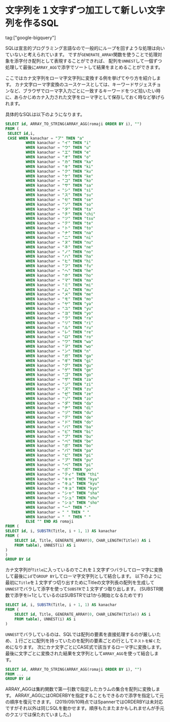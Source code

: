 # 文字列を１文字ずつ加工して新しい文字列を作るSQL

tag:["google-bigquery"]

SQLは宣言的プログラミング言語なので一般的にループを回すような処理は向いていないと考えられています。
ですが`GENERATE_ARRAY`関数を使うことで処理対象を添字付き配列として表現することができれば、
配列を`UNNEST`して一個ずつ処理して最後に`ARRAY_AGG`で添字でソートして結果をまとめることができます。

ここではカナ文字列をローマ字文字列に変換する例を挙げてやり方を紹介します。
カナ文字ローマ字変換のユースケースとしては、キーワードサジェスチョンなど、ブラウザでローマ字入力ごとに一致するキーワードをつど拾いたい時に、あらかじめカナ入力された文字をローマ字として保存しておく時など挙げられます。

具体的なSQLは以下のようになります。

```SQL
SELECT id, ARRAY_TO_STRING(ARRAY_AGG(romaji ORDER BY i), "")
FROM (
 SELECT id,i,
 CASE WHEN kanachar = "ア" THEN "a"
         WHEN kanachar = "イ" THEN "i"
         WHEN kanachar = "ウ" THEN "u"
         WHEN kanachar = "エ" THEN "e"
         WHEN kanachar = "オ" THEN "o"
         WHEN kanachar = "カ" THEN "ka"
         WHEN kanachar = "キ" THEN "ki"
         WHEN kanachar = "ク" THEN "ku"
         WHEN kanachar = "ケ" THEN "ke"
         WHEN kanachar = "コ" THEN "ko"
         WHEN kanachar = "サ" THEN "sa"
         WHEN kanachar = "シ" THEN "si"
         WHEN kanachar = "ス" THEN "su"
         WHEN kanachar = "セ" THEN "se"
         WHEN kanachar = "ソ" THEN "so"
         WHEN kanachar = "タ" THEN "ta"
         WHEN kanachar = "チ" THEN "chi"
         WHEN kanachar = "ツ" THEN "tsu"
         WHEN kanachar = "テ" THEN "te"
         WHEN kanachar = "ト" THEN "to"
         WHEN kanachar = "ナ" THEN "na"
         WHEN kanachar = "ニ" THEN "ni"
         WHEN kanachar = "ヌ" THEN "nu"
         WHEN kanachar = "ネ" THEN "ne"
         WHEN kanachar = "ノ" THEN "no"
         WHEN kanachar = "ハ" THEN "ha"
         WHEN kanachar = "ヒ" THEN "hi"
         WHEN kanachar = "フ" THEN "fu"
         WHEN kanachar = "ヘ" THEN "he"
         WHEN kanachar = "ホ" THEN "ho"
         WHEN kanachar = "マ" THEN "ma"
         WHEN kanachar = "ミ" THEN "mi"
         WHEN kanachar = "ム" THEN "mu"
         WHEN kanachar = "メ" THEN "me"
         WHEN kanachar = "モ" THEN "mo"
         WHEN kanachar = "ヤ" THEN "ya"
         WHEN kanachar = "ユ" THEN "yu"
         WHEN kanachar = "ヨ" THEN "yo"
         WHEN kanachar = "ラ" THEN "ra"
         WHEN kanachar = "リ" THEN "ri"
         WHEN kanachar = "ル" THEN "ru"
         WHEN kanachar = "レ" THEN "re"
         WHEN kanachar = "ロ" THEN "ro"
         WHEN kanachar = "ワ" THEN "wa"
         WHEN kanachar = "ヲ" THEN "wo"
         WHEN kanachar = "ン" THEN "n"
         WHEN kanachar = "ガ" THEN "ga"
         WHEN kanachar = "ギ" THEN "gi"
         WHEN kanachar = "グ" THEN "gu"
         WHEN kanachar = "ゲ" THEN "ge"
         WHEN kanachar = "ゴ" THEN "go"
         WHEN kanachar = "ザ" THEN "za"
         WHEN kanachar = "ジ" THEN "zi"
         WHEN kanachar = "ズ" THEN "zu"
         WHEN kanachar = "ゼ" THEN "ze"
         WHEN kanachar = "ゾ" THEN "zo"
         WHEN kanachar = "ダ" THEN "da"
         WHEN kanachar = "ヂ" THEN "di"
         WHEN kanachar = "ヅ" THEN "du"
         WHEN kanachar = "デ" THEN "de"
         WHEN kanachar = "ド" THEN "do"
         WHEN kanachar = "バ" THEN "ba"
         WHEN kanachar = "ビ" THEN "bi"
         WHEN kanachar = "ブ" THEN "bu"
         WHEN kanachar = "ベ" THEN "be"
         WHEN kanachar = "ボ" THEN "bo"
         WHEN kanachar = "パ" THEN "pa"
         WHEN kanachar = "ピ" THEN "pi"
         WHEN kanachar = "プ" THEN "pu"
         WHEN kanachar = "ペ" THEN "pi"
         WHEN kanachar = "ポ" THEN "po"
         WHEN kanachar = "ティ" THEN "thi"
         WHEN kanachar = "キャ" THEN "kya"
         WHEN kanachar = "キュ" THEN "kyu"
         WHEN kanachar = "キョ" THEN "kyo"
         WHEN kanachar = "シャ" THEN "sha"
         WHEN kanachar = "シュ" THEN "shu"
         WHEN kanachar = "ショ" THEN "sho"
         WHEN kanachar = "ー" THEN "-"
         WHEN kanachar = " " THEN " "
         WHEN kanachar = "　" THEN " "
         ELSE "" END AS romaji
FROM (
SELECT id, i, SUBSTR(Title, i + 1, 1) AS kanachar
FROM (
    SELECT id, Title, GENERATE_ARRAY(0, CHAR_LENGTH(Title)) AS i
    FROM table), UNNEST(i) AS i
)
)
GROUP BY id
```

カナ文字列が`Title`に入っているのでこれを１文字ずつバラしてローマ字に変換して最後に`id`で`GROUP BY`してローマ字文字列として結合します。
以下のように最初に`Title`を１文字ずつ切り出すためにTitleの文字列長の配列を生成して`UNNEST`でバラして添字を使って`SUBSTR`で１文字ずつ取り出します。
(SUBSTR関数で添字をi+1としているのはSUBSTRでは1から開始となるためです)

```SQL
SELECT id, i, SUBSTR(Title, i + 1, 1) AS kanachar
FROM (
    SELECT id, Title, GENERATE_ARRAY(0, CHAR_LENGTH(Title)) AS i
    FROM table), UNNEST(i) AS i
)
```

`UNNEST`でバラしているのは、SQLでは配列の要素を直接処理するのが厳しいため、１行ごとに配列を持っていたのを配列の要素ごとの行として`ネストを解く`ためになります。
次にカナ文字ごとにCASE式で該当するローマ字に変換します。
最後に文字ごとに変換された結果を文字列として`ARRAY_AGG`を使って結合します。

```SQL
SELECT id, ARRAY_TO_STRING(ARRAY_AGG(romaji ORDER BY i), "")
FROM ...
GROUP BY id
```

ARRAY_AGGは集約関数で第一引数で指定したカラムの集合を配列に変換します。
ARRAY_AGGにはORDERBYを指定することもできるので添字を指定して元の順序を復元できます。
(2019/09/10時点ではSpannerではORDERBYは未対応ですがそれ以外は同じSQLを動かせます。順序もたまたまかもしれませんが手元のクエリでは保たれていました。)


